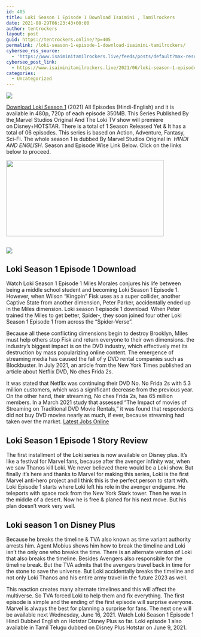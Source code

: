 ```yaml
---
id: 405
title: Loki Season 1 Episode 1 Download Isaimini , Tamilrockers
date: 2021-08-29T06:23:43+00:00
author: tentrockers
layout: post
guid: https://tentrockers.online/?p=405
permalink: /loki-season-1-episode-1-download-isaimini-tamilrockers/
cyberseo_rss_source:
  - 'https://www.isaiminitamilrockers.live/feeds/posts/default?max-results=150&start-index=1'
cyberseo_post_link:
  - https://www.isaiminitamilrockers.live/2021/06/loki-season-1-episode-1-download.html
categories:
  - Uncategorized
---
```

<div class="media_block">
  <img src="https://1.bp.blogspot.com/-bCyojBPATF8/YMCE_yaBA7I/AAAAAAAAA1k/4QFphpZKvgw9W4xcBPjzwtlp4yF81LMcwCLcBGAsYHQ/s72-w421-h203-c/loki-season-1-episode-1-download-filmyzilla-60c0469f2faa7-1623213727.jpg" class="media_thumbnail" />
</div>

<meta content="Download Loki&nbsp;Season 1 &nbsp; (2021) All Episodes (Hindi-English) and it is available in 480p,&nbsp;720p of each episode&nbsp; 35 0MB. &nbsp;This Series Publish..." name="twitter:description" />

  


<center>
</center>

<span face="&quot;Source Sans Pro&quot;, &quot;Helvetica Neue&quot;, sans-serif"><a href="https://www.tamilrockers.co.nz/loki-season-1-episode-1-download-hd-online-tamilrockers/">Download Loki&nbsp;Season 1</a></span><span face="&quot;Source Sans Pro&quot;, &quot;Helvetica Neue&quot;, sans-serif">&nbsp;</span><span face="&quot;Source Sans Pro&quot;, &quot;Helvetica Neue&quot;, sans-serif">(2021) All Episodes (Hindi-English) and it is available in 480p,&nbsp;720p of each episode&nbsp;</span><span face="&quot;Source Sans Pro&quot;, &quot;Helvetica Neue&quot;, sans-serif">35</span><span face="&quot;Source Sans Pro&quot;, &quot;Helvetica Neue&quot;, sans-serif">0MB.</span><span face="&quot;Source Sans Pro&quot;, &quot;Helvetica Neue&quot;, sans-serif">&nbsp;This Series Published By the</span>[&nbsp;](http://www.tamilrockers.co.nz/)<span face="&quot;Source Sans Pro&quot;, &quot;Helvetica Neue&quot;, sans-serif">Marvel Studios Original&nbsp;</span><span face="&quot;Source Sans Pro&quot;, &quot;Helvetica Neue&quot;, sans-serif">And The&nbsp;</span><span face="&quot;Source Sans Pro&quot;, &quot;Helvetica Neue&quot;, sans-serif">Loki TV</span><span face="&quot;Source Sans Pro&quot;, &quot;Helvetica Neue&quot;, sans-serif">&nbsp;show will premiere on&nbsp;</span><span face="&quot;Source Sans Pro&quot;, &quot;Helvetica Neue&quot;, sans-serif">Disney+HOTSTAR</span><span face="&quot;Source Sans Pro&quot;, &quot;Helvetica Neue&quot;, sans-serif">. There is a total of 1 Season Released Yet & It has a total of&nbsp;</span><span face="&quot;Source Sans Pro&quot;, &quot;Helvetica Neue&quot;, sans-serif">06</span><span face="&quot;Source Sans Pro&quot;, &quot;Helvetica Neue&quot;, sans-serif">&nbsp;episodes</span><span face="&quot;Source Sans Pro&quot;, &quot;Helvetica Neue&quot;, sans-serif">. This series is based on</span><span face="&quot;Source Sans Pro&quot;, &quot;Helvetica Neue&quot;, sans-serif">&nbsp;Action, Adventure, Fantasy, Sci-Fi.&nbsp;</span><span face="&quot;Source Sans Pro&quot;, &quot;Helvetica Neue&quot;, sans-serif">The whole season 1 is dubbed By&nbsp;</span><span face="&quot;Source Sans Pro&quot;, &quot;Helvetica Neue&quot;, sans-serif">Marvel Studios Original</span><span face="&quot;Source Sans Pro&quot;, &quot;Helvetica Neue&quot;, sans-serif">&nbsp;in&nbsp;&nbsp;</span>_<span>HINDI AND ENGLISH</span>_<span face="&quot;Source Sans Pro&quot;, &quot;Helvetica Neue&quot;, sans-serif">. Season and Episode Wise Link Below. Click on the links below to proceed.</span>

<div class="separator">
  <a href="https://1.bp.blogspot.com/-bCyojBPATF8/YMCE_yaBA7I/AAAAAAAAA1k/4QFphpZKvgw9W4xcBPjzwtlp4yF81LMcwCLcBGAsYHQ/s900/loki-season-1-episode-1-download-filmyzilla-60c0469f2faa7-1623213727.jpg"><img loading="lazy" border="0" data-original-height="506" data-original-width="900" height="203" src="https://1.bp.blogspot.com/-bCyojBPATF8/YMCE_yaBA7I/AAAAAAAAA1k/4QFphpZKvgw9W4xcBPjzwtlp4yF81LMcwCLcBGAsYHQ/w421-h203/loki-season-1-episode-1-download-filmyzilla-60c0469f2faa7-1623213727.jpg" width="421" /></a>
</div>



## <div class="separator">
  <a href="https://www.tamilrockers.co.nz/loki-season-1-episode-1-download-hd-online-tamilrockers/"><img border="0" data-original-height="250" data-original-width="300" src="https://1.bp.blogspot.com/-2sS-TDPNDZY/YMCFZ48GDjI/AAAAAAAAA1w/RSQEIVYH-4MZipZ7TNRgb4YPYf_oGDBxQCLcBGAsYHQ/s0/e854879156f0849f3d27a89db88ed039.png" /></a>
</div>

## **Loki Season 1 Episode 1 Download**

Watch Loki Season 1 Episode 1 Miles Morales conjures his life between being a middle school student and becoming Loki Season 1 Episode 1. However, when Wilson “Kingpin” Fisk uses as a super collider, another Captive State from another dimension, Peter Parker, accidentally ended up in the Miles dimension. Loki season 1 episode 1 download&nbsp; When Peter trained the Miles to get better, Spider-, they soon joined four other Loki Season 1 Episode 1 from across the “Spider-Verse”.

Because all these conflicting dimensions begin to destroy Brooklyn, Miles must help others stop Fisk and return everyone to their own dimensions. the industry’s biggest impact is on the DVD industry, which effectively met its destruction by mass popularizing online content. The emergence of streaming media has caused the fall of y DVD rental companies such as Blockbuster. In July 2021, an article from the New York Times published an article about Netflix DVD, No ches Frida 2s.

It was stated that Netflix was continuing their DVD No. No Frida 2s with 5.3 million customers, which was a significant decrease from the previous year. On the other hand, their streaming, No ches Frida 2s, has 65 million members. In a March 2021 study that assessed “The Impact of movies of Streaming on Traditional DVD Movie Rentals,” it was found that respondents did not buy DVD movies nearly as much, if ever, because streaming had taken over the market. [Latest Jobs Online](http://www.geeksofhealth.com)

## **Loki Season 1 Episode 1 Story Review**

The first installment of the Loki series is now available on Disney plus. It’s like a festival for Marvel fans, because after the avenger infinity war, when we saw Thanos kill Loki. We never believed there would be a Loki show. But finally it’s here and thanks to Marvel for making this series, Loki is the first Marvel anti-hero project and I think this is the perfect person to start with. Loki Episode 1 starts where Loki left his role in the avenger endgame. He teleports with space rock from the New York Stark tower. Then he was in the middle of a desert. Now he is free & planed for his next move. But his plan doesn’t work very well.

<div class="td-paragraph-padding-1">
  <h2>
    <strong>Loki season 1 on Disney Plus</strong>
  </h2>
</div>

Because he breaks the timeline & TVA also known as time variant authority arrests him. Agent Mobius shows him how to break the timeline and Loki isn’t the only one who breaks the time. There is an alternate version of Loki that also breaks the timeline. Besides Avengers also responsible for the timeline break. But the TVA admits that the avengers travel back in time for the stone to save the universe. But Loki accidentally breaks the timeline and not only Loki Thanos and his entire army travel in the future 2023 as well.

This reaction creates many alternate timelines and this will affect the multiverse. So TVA forced Loki to help them and fix everything. The first episode is simple and the ending of the first episode will surprise everyone. Marvel is always the best for planning a surprise for fans. The next one will be available next Wednesday, June 16, 2021. Watch Loki Season 1 Episode 1 Hindi Dubbed English on Hotstar Disney Plus so far. Loki episode 1 also available in Tamil Telugu dubbed on Disney Plus Hotstar on June 9, 2021.

<center>
</center>